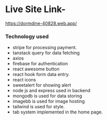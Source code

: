 # Live Site Link- 
https://dormdine-40828.web.app/

### Technology used
- stripe for processing payment.
- tanstack query for data fetching
- axios
- firebase for authentication
- react awesome button
- react hook form data entry.
- react icons
- sweetalert for showing alert
- node js and express used in backend
- mongodb is used for data storing
- imagebb is used for image hosting
- tailwind is used for style.
- tab system implemented in the home page. 

